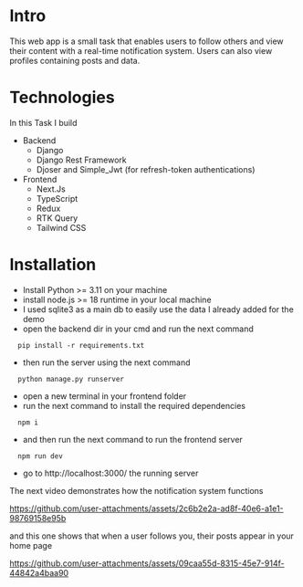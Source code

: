 
# Intro
This web app is a small task that enables users to follow others and view their content with a real-time notification system. Users can also view profiles containing posts and data.

# Technologies
In this Task I build 
- Backend
  - Django
  - Django Rest Framework
  - Djoser and Simple_Jwt (for refresh-token authentications)
- Frontend
  - Next.Js
  - TypeScript
  - Redux
  - RTK Query
  - Tailwind CSS

# Installation
- Install Python >= 3.11 on your machine
- install node.js >= 18 runtime in your local machine
- I used sqlite3 as a main db to easily use the data I already added for the demo
- open the backend dir in your cmd and run the next command
```
  pip install -r requirements.txt
``` 
- then run the server using the next command
```
  python manage.py runserver
```
- open a new terminal in your frontend folder
- run the next command to install the required dependencies
```
  npm i
```
- and then run the next command to run the frontend server
```
  npm run dev
```
- go to http://localhost:3000/ the running server 



The next video demonstrates how the notification system functions

https://github.com/user-attachments/assets/2c6b2e2a-ad8f-40e6-a1e1-98769158e95b


and this one shows that when a user follows you, their posts appear in your home page

https://github.com/user-attachments/assets/09caa55d-8315-45e7-914f-44842a4baa90

